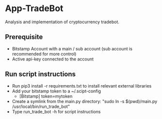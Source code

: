 # App-TradeBot
Analysis and implementation of cryptocurrency tradebot.

## Prerequisite 
* Bitstamp Account with a main / sub account (sub account is recommended for more control)
* Active api-key connected to the account 

## Run script instructions
* Run pip3 install -r requirements.txt to install relevant external libraries
* Add your bitstamp token to a ~/.scipt-config
   * [Bitstamp] token=mytoken
* Create a symlink from the main.py directory: "sudo ln -s $(pwd)/main.py /usr/local/bin/run_trade_bot"
* Type run_trade_bot -h for script instructions 
